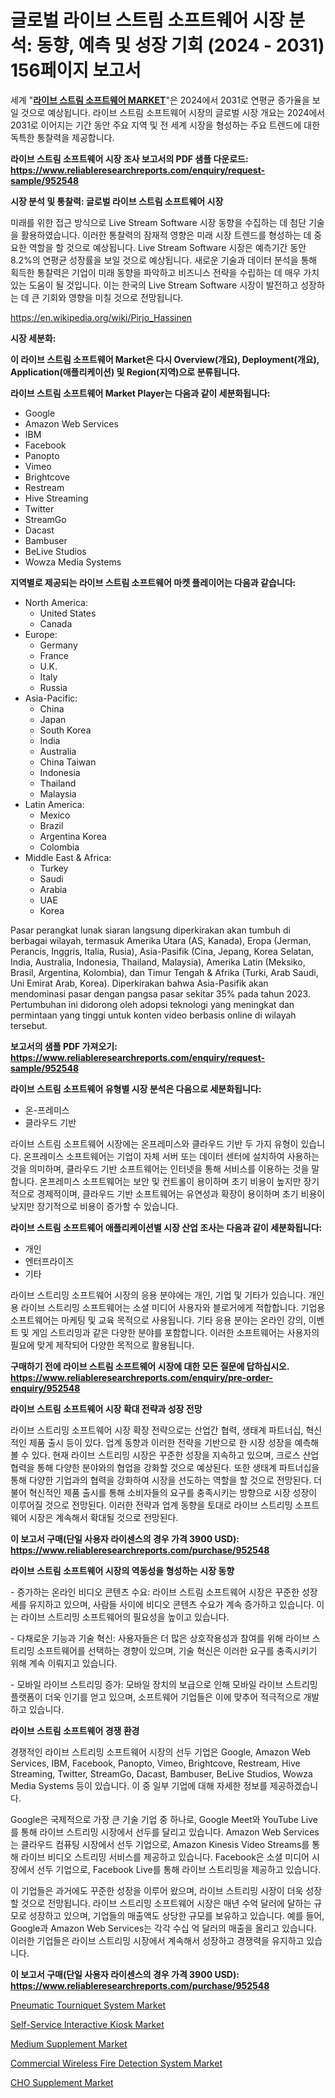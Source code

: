 <p><h1>글로벌 라이브 스트림 소프트웨어 시장 분석: 동향, 예측 및 성장 기회 (2024 - 2031) 156페이지 보고서</h1></p><p>세계 "<strong><a href="https://www.reliableresearchreports.com/live-stream-software-r952548">라이브 스트림 소프트웨어 MARKET</a></strong>"은 2024에서 2031로 연평균 증가율을 보일 것으로 예상됩니다. 라이브 스트림 소프트웨어 시장의 글로벌 시장 개요는 2024에서 2031로 이어지는 기간 동안 주요 지역 및 전 세계 시장을 형성하는 주요 트렌드에 대한 독특한 통찰력을 제공합니다.</p>
<p><strong>라이브 스트림 소프트웨어 시장 조사 보고서의 PDF 샘플 다운로드: <a href="https://www.reliableresearchreports.com/enquiry/request-sample/952548">https://www.reliableresearchreports.com/enquiry/request-sample/952548</a></strong></p>
<p><strong>시장 분석 및 통찰력: 글로벌 라이브 스트림 소프트웨어 시장</strong></p>
<p><p>미래를 위한 접근 방식으로 Live Stream Software 시장 동향을 수집하는 데 첨단 기술을 활용하였습니다. 이러한 통찰력의 잠재적 영향은 미래 시장 트렌드를 형성하는 데 중요한 역할을 할 것으로 예상됩니다. Live Stream Software 시장은 예측기간 동안 8.2%의 연평균 성장률을 보일 것으로 예상됩니다. 새로운 기술과 데이터 분석을 통해 획득한 통찰력은 기업이 미래 동향을 파악하고 비즈니스 전략을 수립하는 데 매우 가치 있는 도움이 될 것입니다. 이는 한국의 Live Stream Software 시장이 발전하고 성장하는 데 큰 기회와 영향을 미칠 것으로 전망됩니다.</p></p>
<p><a href="%7CAUTHORITHY_DOMAIN_URL%7C">https://en.wikipedia.org/wiki/Pirjo_Hassinen</a></p>
<p><strong>시장 세분화:</strong></p>
<p><strong>이 라이브 스트림 소프트웨어 Market은 다시 Overview(개요), Deployment(개요), Application(애플리케이션) 및 Region(지역)으로 분류됩니다.</strong></p>
<p><strong>라이브 스트림 소프트웨어 Market Player는 다음과 같이 세분화됩니다:</strong></p>
<p><ul><li>Google</li><li>Amazon Web Services</li><li>IBM</li><li>Facebook</li><li>Panopto</li><li>Vimeo</li><li>Brightcove</li><li>Restream</li><li>Hive Streaming</li><li>Twitter</li><li>StreamGo</li><li>Dacast</li><li>Bambuser</li><li>BeLive Studios</li><li>Wowza Media Systems</li></ul></p>
<p><strong>지역별로 제공되는 라이브 스트림 소프트웨어 마켓 플레이어는 다음과 같습니다:</strong></p>
<p><ul>
    <li>
        North America:
        <ul>
            <li>United States</li>
            <li>Canada</li>
        </ul>
    </li>
    <li>
        Europe:
        <ul>
            <li>Germany</li>
            <li>France</li>
            <li>U.K.</li>
            <li>Italy</li>
            <li>Russia</li>
        </ul>
    </li>
    <li>
        Asia-Pacific:
        <ul>
            <li>China</li>
            <li>Japan</li>
            <li>South Korea</li>
            <li>India</li>
            <li>Australia</li>
            <li>China Taiwan</li>
            <li>Indonesia</li>
            <li>Thailand</li>
            <li>Malaysia</li>
        </ul>
    </li>
    <li>
        Latin America:
        <ul>
            <li>Mexico</li>
            <li>Brazil</li>
            <li>Argentina Korea</li>
            <li>Colombia</li>
        </ul>
    </li>
    <li>
        Middle East & Africa:
        <ul>
            <li>Turkey</li>
            <li>Saudi</li>
            <li>Arabia</li>
            <li>UAE</li>
            <li>Korea</li>
        </ul>
    </li>
    </ul></p>
<p><p>Pasar perangkat lunak siaran langsung diperkirakan akan tumbuh di berbagai wilayah, termasuk Amerika Utara (AS, Kanada), Eropa (Jerman, Perancis, Inggris, Italia, Rusia), Asia-Pasifik (Cina, Jepang, Korea Selatan, India, Australia, Indonesia, Thailand, Malaysia), Amerika Latin (Meksiko, Brasil, Argentina, Kolombia), dan Timur Tengah & Afrika (Turki, Arab Saudi, Uni Emirat Arab, Korea). Diperkirakan bahwa Asia-Pasifik akan mendominasi pasar dengan pangsa pasar sekitar 35% pada tahun 2023. Pertumbuhan ini didorong oleh adopsi teknologi yang meningkat dan permintaan yang tinggi untuk konten video berbasis online di wilayah tersebut.</p></p>
<p><strong>보고서의 샘플 PDF 가져오기: <a href="https://www.reliableresearchreports.com/enquiry/request-sample/952548">https://www.reliableresearchreports.com/enquiry/request-sample/952548</a></strong></p>
<p><strong>라이브 스트림 소프트웨어 유형별 시장 분석은 다음으로 세분화됩니다:</strong></p>
<p><ul><li>온-프레미스</li><li>클라우드 기반</li></ul></p>
<p><p>라이브 스트림 소프트웨어 시장에는 온프레미스와 클라우드 기반 두 가지 유형이 있습니다. 온프레미스 소프트웨어는 기업이 자체 서버 또는 데이터 센터에 설치하여 사용하는 것을 의미하며, 클라우드 기반 소프트웨어는 인터넷을 통해 서비스를 이용하는 것을 말합니다. 온프레미스 소프트웨어는 보안 및 컨트롤이 용이하며 초기 비용이 높지만 장기적으로 경제적이며, 클라우드 기반 소프트웨어는 유연성과 확장이 용이하며 초기 비용이 낮지만 장기적으로 비용이 증가할 수 있습니다.</p></p>
<p><strong>라이브 스트림 소프트웨어 애플리케이션별 시장 산업 조사는 다음과 같이 세분화됩니다:</strong></p>
<p><ul><li>개인</li><li>엔터프라이즈</li><li>기타</li></ul></p>
<p><p>라이브 스트리밍 소프트웨어 시장의 응용 분야에는 개인, 기업 및 기타가 있습니다. 개인용 라이브 스트리밍 소프트웨어는 소셜 미디어 사용자와 블로거에게 적합합니다. 기업용 소프트웨어는 마케팅 및 교육 목적으로 사용됩니다. 기타 응용 분야는 온라인 강의, 이벤트 및 게임 스트리밍과 같은 다양한 분야를 포함합니다. 이러한 소프트웨어는 사용자의 필요에 맞게 제작되어 다양한 목적으로 활용됩니다.</p></p>
<p><strong>구매하기 전에 라이브 스트림 소프트웨어 시장에 대한 모든 질문에 답하십시오. <a href="https://www.reliableresearchreports.com/enquiry/pre-order-enquiry/952548">https://www.reliableresearchreports.com/enquiry/pre-order-enquiry/952548</a></strong></p>
<p><strong>라이브 스트림 소프트웨어 시장 확대 전략과 성장 전망</strong></p>
<p><p>라이브 스트리밍 소프트웨어 시장 확장 전략으로는 산업간 협력, 생태계 파트너십, 혁신적인 제품 출시 등이 있다. 업계 동향과 이러한 전략을 기반으로 한 시장 성장을 예측해 볼 수 있다. 현재 라이브 스트리밍 시장은 꾸준한 성장을 지속하고 있으며, 크로스 산업 협력을 통해 다양한 분야와의 협업을 강화할 것으로 예상된다. 또한 생태계 파트너십을 통해 다양한 기업과의 협력을 강화하여 시장을 선도하는 역할을 할 것으로 전망된다. 더불어 혁신적인 제품 출시를 통해 소비자들의 요구를 충족시키는 방향으로 시장 성장이 이루어질 것으로 전망된다. 이러한 전략과 업계 동향을 토대로 라이브 스트리밍 소프트웨어 시장은 계속해서 확대될 것으로 전망된다.</p></p>
<p><strong>이 보고서 구매(단일 사용자 라이센스의 경우 가격 3900 USD): <a href="https://www.reliableresearchreports.com/purchase/952548">https://www.reliableresearchreports.com/purchase/952548</a></strong></p>
<p><strong>라이브 스트림 소프트웨어 시장의 역동성을 형성하는 시장 동향</strong></p>
<p><p>- 증가하는 온라인 비디오 콘텐츠 수요: 라이브 스트림 소프트웨어 시장은 꾸준한 성장세를 유지하고 있으며, 사람들 사이에 비디오 콘텐츠 수요가 계속 증가하고 있습니다. 이는 라이브 스트리밍 소프트웨어의 필요성을 높이고 있습니다.</p><p>- 다채로운 기능과 기술 혁신: 사용자들은 더 많은 상호작용성과 참여를 위해 라이브 스트리밍 소프트웨어를 선택하는 경향이 있으며, 기술 혁신은 이러한 요구를 충족시키기 위해 계속 이뤄지고 있습니다.</p><p>- 모바일 라이브 스트리밍 증가: 모바일 장치의 보급으로 인해 모바일 라이브 스트리밍 플랫폼이 더욱 인기를 얻고 있으며, 소프트웨어 기업들은 이에 맞추어 적극적으로 개발하고 있습니다.</p></p>
<p><strong>라이브 스트림 소프트웨어 경쟁 환경</strong></p>
<p><p>경쟁적인 라이브 스트리밍 소프트웨어 시장의 선두 기업은 Google, Amazon Web Services, IBM, Facebook, Panopto, Vimeo, Brightcove, Restream, Hive Streaming, Twitter, StreamGo, Dacast, Bambuser, BeLive Studios, Wowza Media Systems 등이 있습니다. 이 중 일부 기업에 대해 자세한 정보를 제공하겠습니다.</p><p>Google은 국제적으로 가장 큰 기술 기업 중 하나로, Google Meet와 YouTube Live를 통해 라이브 스트리밍 시장에서 선두를 달리고 있습니다. Amazon Web Services는 클라우드 컴퓨팅 시장에서 선두 기업으로, Amazon Kinesis Video Streams를 통해 라이브 비디오 스트리밍 서비스를 제공하고 있습니다. Facebook은 소셜 미디어 시장에서 선두 기업으로, Facebook Live를 통해 라이브 스트리밍을 제공하고 있습니다.</p><p>이 기업들은 과거에도 꾸준한 성장을 이루어 왔으며, 라이브 스트리밍 시장이 더욱 성장할 것으로 전망됩니다. 라이브 스트리밍 소프트웨어 시장은 매년 수억 달러에 달하는 규모로 성장하고 있으며, 기업들의 매출액도 상당한 규모를 보유하고 있습니다. 예를 들어, Google과 Amazon Web Services는 각각 수십 억 달러의 매출을 올리고 있습니다. 이러한 기업들은 라이브 스트리밍 시장에서 계속해서 성장하고 경쟁력을 유지하고 있습니다.</p></p>
<p><strong>이 보고서 구매(단일 사용자 라이센스의 경우 가격 3900 USD): <a href="https://www.reliableresearchreports.com/purchase/952548">https://www.reliableresearchreports.com/purchase/952548</a></strong></p>
<p><p><a href="https://issuu.com/reportprime-2/docs/pneumatic-tourniquet-system-market-size-2030.pptx">Pneumatic Tourniquet System Market</a></p><p><a href="https://github.com/dylanObrien626/Market-Research-Report-List-1/blob/main/self-service-interactive-kiosk-market.md">Self-Service Interactive Kiosk Market</a></p><p><a href="https://issuu.com/reportprime-2/docs/medium-supplement-market-size-2030.pptx">Medium Supplement Market</a></p><p><a href="https://github.com/ksleyeze/Market-Research-Report-List-1/blob/main/commercial-wireless-fire-detection-system-market.md">Commercial Wireless Fire Detection System Market</a></p><p><a href="https://issuu.com/reportprime-2/docs/cho-supplement-market-size-2030.pptx">CHO Supplement Market</a></p></p>